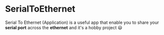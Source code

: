 # SerialToEthernet
Serial To Ethernet (Application) is a useful app that enable you to share your **serial port** across the **ethernet** and it's a hobby project :smiley:
